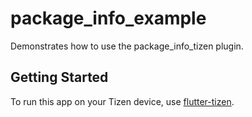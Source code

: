 # package_info_example

Demonstrates how to use the package_info_tizen plugin.

## Getting Started

To run this app on your Tizen device, use [flutter-tizen](https://github.com/flutter-tizen/flutter-tizen).
